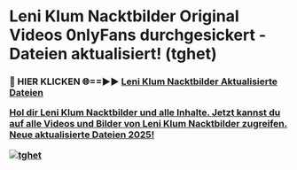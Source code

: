 # Leni Klum Nacktbilder Original Videos 0nlyFans durchgesickert - Dateien aktualisiert! (tghet)

<h3>🔴 HIER KLICKEN 🌐==►► <a href="https://tinyurl.com/h6vf6nb8" rel="nofollow">Leni Klum Nacktbilder Aktualisierte Dateien

Hol dir Leni Klum Nacktbilder und alle Inhalte. Jetzt kannst du auf alle Videos und Bilder von Leni Klum Nacktbilder zugreifen. Neue aktualisierte Dateien 2025!

[![tghet](https://i.imgur.com/sD4kR3V.gif)](https://tinyurl.com/h6vf6nb8)
